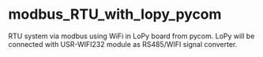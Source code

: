 # modbus_RTU_with_lopy_pycom
RTU system via modbus using WiFi in LoPy board from pycom. LoPy will be connected with USR-WIFI232 module as RS485/WIFI signal converter.
